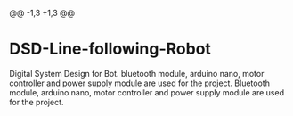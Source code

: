 @@ -1,3 +1,3 @@
# DSD-Line-following-Robot
Digital System Design for Bot. 
bluetooth module, arduino nano, motor controller and power supply module are used for the project.
Bluetooth module, arduino nano, motor controller and power supply module are used for the project.

